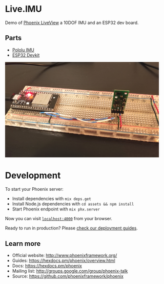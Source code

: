 # Live.IMU


Demo of [Phoenix LiveView](https://github.com/phoenixframework/phoenix_live_view) a 10DOF IMU and an ESP32 dev board.

## Parts

- [Pololu IMU](https://www.pololu.com/product/2739/pictures)
- [ESP32 Devkit](https://docs.espressif.com/projects/esp-idf/en/latest/get-started/get-started-devkitc.html)

![Circuit](https://github.com/joshnuss/live_imu/raw/master/circuit.jpg)

# Development

To start your Phoenix server:

  * Install dependencies with `mix deps.get`
  * Install Node.js dependencies with `cd assets && npm install`
  * Start Phoenix endpoint with `mix phx.server`

Now you can visit [`localhost:4000`](http://localhost:4000) from your browser.

Ready to run in production? Please [check our deployment guides](https://hexdocs.pm/phoenix/deployment.html).

## Learn more

  * Official website: http://www.phoenixframework.org/
  * Guides: https://hexdocs.pm/phoenix/overview.html
  * Docs: https://hexdocs.pm/phoenix
  * Mailing list: http://groups.google.com/group/phoenix-talk
  * Source: https://github.com/phoenixframework/phoenix
